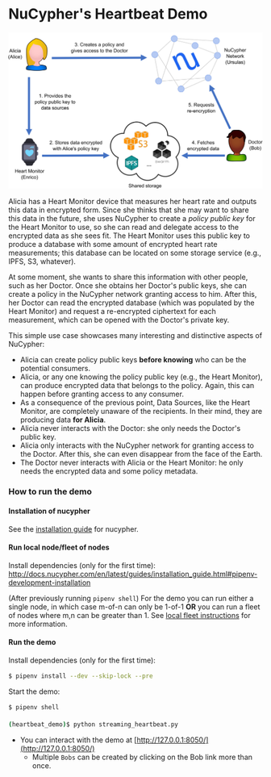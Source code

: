 # NuCypher's Heartbeat Demo

![Heartbeat Demo](assets/heartbeat_demo_overview.png)

Alicia has a Heart Monitor device that measures her heart rate and outputs this data in encrypted form. Since she 
thinks that she may want to share this data in the future, she uses NuCypher to create a _policy public key_ for the 
Heart Monitor to use, so she can read and delegate access to the encrypted data as she sees fit. The Heart Monitor 
uses this public key to produce a database with some amount of encrypted heart rate measurements; this database can 
be located on some storage service (e.g., IPFS, S3, whatever). 

At some moment, she wants to share this information with other people, such as her Doctor. Once she obtains her 
Doctor's public keys, she can create a policy in the NuCypher network granting access to him. After this, her Doctor 
can read the encrypted database (which was populated by the Heart Monitor) and request a re-encrypted ciphertext for 
each measurement, which can be opened with the Doctor's private key.

This simple use case showcases many interesting and distinctive aspects of NuCypher:
  - Alicia can create policy public keys **before knowing** who can be the potential consumers.
  - Alicia, or any one knowing the policy public key (e.g., the Heart Monitor), can produce encrypted data that belongs 
  to the policy. Again, this can happen before granting access to any consumer.
  - As a consequence of the previous point, Data Sources, like the Heart Monitor, are completely unaware of the 
  recipients. In their mind, they are producing data **for Alicia**.
  - Alicia never interacts with the Doctor: she only needs the Doctor's public key.
  - Alicia only interacts with the NuCypher network for granting access to the Doctor. After this, she can even 
  disappear from the face of the Earth.
  - The Doctor never interacts with Alicia or the Heart Monitor: he only needs the encrypted data and some policy metadata.

### How to run the demo
#### Installation of nucypher
See the [installation guide](http://docs.nucypher.com/en/latest/guides/installation_guide.html) for nucypher.

#### Run local node/fleet of nodes
Install dependencies (only for the first time): <http://docs.nucypher.com/en/latest/guides/installation_guide.html#pipenv-development-installation>

(After previously running `pipenv shell`)
For the demo you can run either a single node, in which case m-of-n can only be 1-of-1 **OR** you can run a fleet 
of nodes where m,n can be greater than 1. See [local fleet instructions](https://docs.nucypher.com/en/latest/demos/local_fleet_demo.html) 
for more information.

#### Run the demo
Install dependencies (only for the first time):
```sh
$ pipenv install --dev --skip-lock --pre
```

Start the demo:
```sh
$ pipenv shell

(heartbeat_demo)$ python streaming_heartbeat.py
```

* You can interact with the demo at [http://127.0.0.1:8050/](http://127.0.0.1:8050/)
    * Multiple `Bobs` can be created by clicking on the Bob link more than once.
